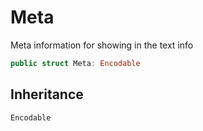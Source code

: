# Meta

Meta information for showing in the text info

``` swift
public struct Meta: Encodable 
```

## Inheritance

`Encodable`
